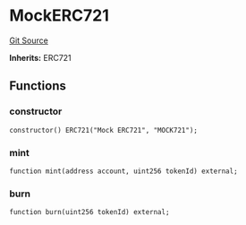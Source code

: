 # MockERC721
[Git Source](https://github.com/G7DAO/protocol/blob/874893f46ced0a2b968b4e0f586d9ae4b81435ce/contracts/mock/tokens.sol)

**Inherits:**
ERC721


## Functions
### constructor


```solidity
constructor() ERC721("Mock ERC721", "MOCK721");
```

### mint


```solidity
function mint(address account, uint256 tokenId) external;
```

### burn


```solidity
function burn(uint256 tokenId) external;
```

